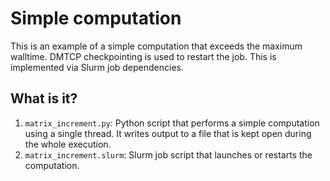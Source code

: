 # Simple computation

This is an example of a simple computation that exceeds the maximum walltime.
DMTCP checkpointing is used to restart the job.  This is implemented via Slurm
job dependencies.


## What is it?

1. `matrix_increment.py`: Python script that performs a simple computation
   using a single thread.  It writes output to a file that is kept open during
   the whole execution.
1. `matrix_increment.slurm`: Slurm job script that launches or restarts the
   computation.
